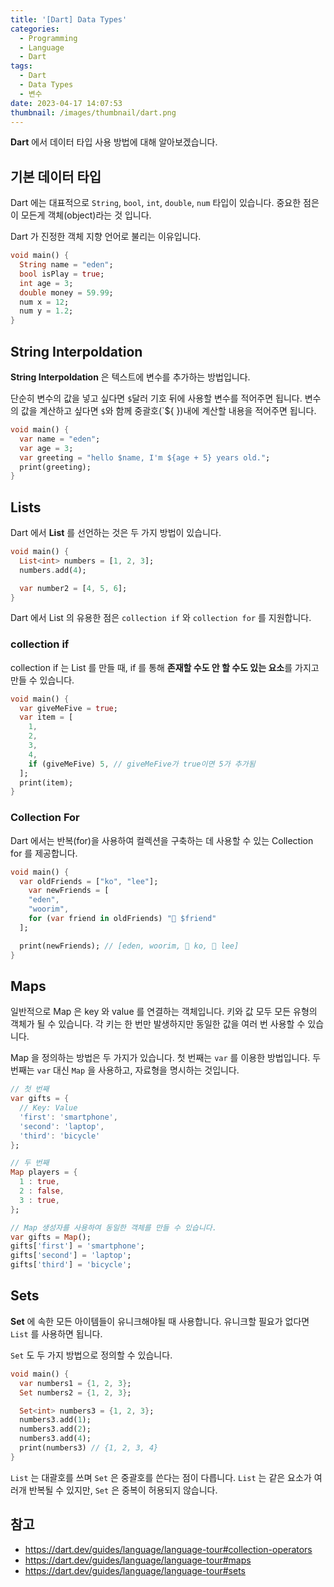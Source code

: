 ```yaml
---
title: '[Dart] Data Types'
categories:
  - Programming
  - Language
  - Dart
tags:
  - Dart
  - Data Types
  - 변수
date: 2023-04-17 14:07:53
thumbnail: /images/thumbnail/dart.png
---
```


**Dart** 에서 데이터 타입 사용 방법에 대해 알아보겠습니다.

## 기본 데이터 타입

Dart 에는 대표적으로 `String`, `bool`, `int`, `double`, `num` 타입이 있습니다. 중요한 점은 이 모든게 객체(object)라는 것 입니다.

Dart 가 진정한 객체 지향 언어로 불리는 이유입니다.

```dart
void main() {
  String name = "eden";
  bool isPlay = true;
  int age = 3;
  double money = 59.99;
  num x = 12;
  num y = 1.2;
}
```

## String Interpoldation

**String Interpoldation** 은 텍스트에 변수를 추가하는 방법입니다.

단순히 변수의 값을 넣고 싶다면 `$`달러 기호 뒤에 사용할 변수를 적어주면 됩니다. 변수의 값을 계산하고 싶다면 `$`와 함께 중괄호(`${ })내에 계산할 내용을 적어주면 됩니다.

```dart
void main() {
  var name = "eden";
  var age = 3;
  var greeting = "hello $name, I'm ${age + 5} years old.";
  print(greeting);
}
```

## Lists

Dart 에서 **List** 를 선언하는 것은 두 가지 방법이 있습니다.

```dart
void main() {
  List<int> numbers = [1, 2, 3];
  numbers.add(4);

  var number2 = [4, 5, 6];
}
```

Dart 에서 List 의 유용한 점은 `collection if` 와 `collection for` 를 지원합니다.

### collection if

collection if 는 List 를 만들 때, if 를 통해 **존재할 수도 안 할 수도 있는 요소**를 가지고 만들 수 있습니다.

```dart
void main() {
  var giveMeFive = true;
  var item = [
    1,
    2,
    3,
    4,
    if (giveMeFive) 5, // giveMeFive가 true이면 5가 추가됨
  ];
  print(item);
}
```

### Collection For

Dart 에서는 반복(for)을 사용하여 컬렉션을 구축하는 데 사용할 수 있는 Collection for 를 제공합니다.

```dart
void main() {
  var oldFriends = ["ko", "lee"];
    var newFriends = [
    "eden",
    "woorim",
    for (var friend in oldFriends) "🥰 $friend"
  ];

  print(newFriends); // [eden, woorim, 🥰 ko, 🥰 lee]
}
```

## Maps

일반적으로 Map 은 key 와 value 를 연결하는 객체입니다. 키와 값 모두 모든 유형의 객체가 될 수 있습니다. 각 키는 한 번만 발생하지만 동일한 값을 여러 번 사용할 수 있습니다.

Map 을 정의하는 방법은 두 가지가 있습니다. 첫 번째는 `var` 를 이용한 방법입니다. 두 번째는 `var` 대신 `Map` 을 사용하고, 자료형을 명시하는 것입니다.

```dart
// 첫 번째
var gifts = {
  // Key: Value
  'first': 'smartphone',
  'second': 'laptop',
  'third': 'bicycle'
};

// 두 번째
Map players = {
  1 : true,
  2 : false,
  3 : true,
};
```

```dart
// Map 생성자를 사용하여 동일한 객체를 만들 수 있습니다.
var gifts = Map();
gifts['first'] = 'smartphone';
gifts['second'] = 'laptop';
gifts['third'] = 'bicycle';
```

## Sets

**Set** 에 속한 모든 아이템들이 유니크해야될 때 사용합니다. 유니크할 필요가 없다면 `List` 를 사용하면 됩니다.

`Set` 도 두 가지 방법으로 정의할 수 있습니다.

```dart
void main() {
  var numbers1 = {1, 2, 3};
  Set numbers2 = {1, 2, 3};

  Set<int> numbers3 = {1, 2, 3};
  numbers3.add(1);
  numbers3.add(2);
  numbers3.add(4);
  print(numbers3) // {1, 2, 3, 4}
}
```

`List` 는 대괄호를 쓰며 `Set` 은 중괄호를 쓴다는 점이 다릅니다. `List` 는 같은 요소가 여러개 반복될 수 있지만, `Set` 은 중복이 허용되지 않습니다.

## 참고

- https://dart.dev/guides/language/language-tour#collection-operators
- https://dart.dev/guides/language/language-tour#maps
- https://dart.dev/guides/language/language-tour#sets
